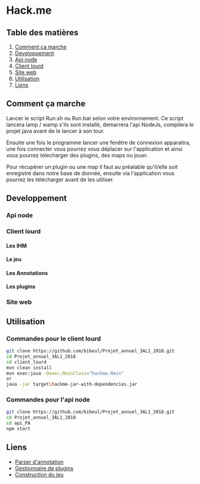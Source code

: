 # Hack.me

## Table des matières
1. [Comment ça marche](#comment-ca-marche)
2. [Developpement](#developpement)
  1. [Api node](#api-node)
  2. [Client lourd](#client-lourd)
  3. [Site web](#site-web)
3. [Utilisation](#utilisation)
4. [Liens](#liens)

## Comment ça marche
Lancer le script Run.sh ou Run.bat selon votre environnement.
Ce script lancera lamp / wamp s'ils sont installé, demarrera l'api NodeJs, compilera le projet java avant de le lancer à son tour.

Ensuite une fois le programme lancer une fenêtre de connexion apparaitra, une fois connecter vous pourrez vous déplacer sur l'application et ainsi vous pourrez telecharger des plugins, des maps ou jouer.


Pour récupérer un plugin ou une map il faut au préalable qu'il/elle soit enregistré dans notre base de donnée, ensuite via l'application vous pourrez les télécharger avant de les utiliser.
## Developpement
### Api node

### Client lourd
#### Les IHM

#### Le jeu

#### Les Annotations

#### Les plugins

### Site web

## Utilisation
### Commandes pour le client lourd
```bash
git clone https://github.com/bibeul/Projet_annuel_3AL1_2018.git
cd Projet_annuel_3AL1_2018
cd client_lourd
mvn clean install
mvn exec:java -Dexec.MainClass="hackme.Main"
or
java -jar target\hackme-jar-with-dependencies.jar
```

### Commandes pour l'api node
```bash
git clone https://github.com/bibeul/Projet_annuel_3AL1_2018.git
cd Projet_annuel_3AL1_2018
cd api_PA
npm start
```

## Liens
+ [Parser d'annotation](#)
+ [Gestionnaire de plugins](#)
+ [Construction du jeu](#)

